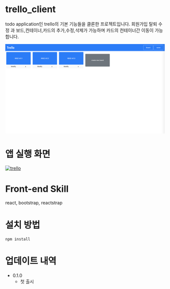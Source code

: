 # trello_client
todo application인 trello의 기본 기능들을 클론한 프로젝트입니다. 
회원가입 탈퇴 수정 과 보드,컨테이너,카드의 추가,수정,삭제가 가능하며 카드의 컨테이너간 이동이 가능합니다. 

![](./main.png)

# 앱 실행 화면
[![trello](https://i9.ytimg.com/vi/7x2Oy8dD7o8/mq1.jpg?sqp=CKKWgfAF&rs=AOn4CLC6HX2n7NArKZBmTPzPAf6fyPW1NQ)](https://youtu.be/7x2Oy8dD7o8)

# Front-end Skill
react, bootstrap, reactstrap

# 설치 방법
```sh
npm install
```

# 업데이트 내역
* 0.1.0
    * 첫 출시
